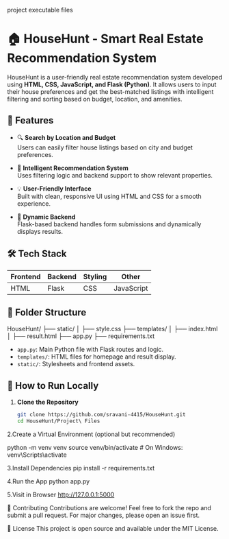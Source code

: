 project executable files
# 🏠 HouseHunt - Smart Real Estate Recommendation System

HouseHunt is a user-friendly real estate recommendation system developed using **HTML, CSS, JavaScript, and Flask (Python)**. It allows users to input their house preferences and get the best-matched listings with intelligent filtering and sorting based on budget, location, and amenities.

## 📌 Features

- 🔍 **Search by Location and Budget**  
  Users can easily filter house listings based on city and budget preferences.

- 🧠 **Intelligent Recommendation System**  
  Uses filtering logic and backend support to show relevant properties.

- 💡 **User-Friendly Interface**  
  Built with clean, responsive UI using HTML and CSS for a smooth experience.

- 🔄 **Dynamic Backend**  
  Flask-based backend handles form submissions and dynamically displays results.

## 🛠️ Tech Stack

| Frontend | Backend | Styling | Other |
|----------|---------|---------|-------|
| HTML     | Flask   | CSS     | JavaScript |

## 📂 Folder Structure

HouseHunt/
├── static/
│ ├── style.css
├── templates/
│ ├── index.html
│ ├── result.html
├── app.py
├── requirements.txt

- `app.py`: Main Python file with Flask routes and logic.
- `templates/`: HTML files for homepage and result display.
- `static/`: Stylesheets and frontend assets.

## 🚀 How to Run Locally

1. **Clone the Repository**
   ```bash
   git clone https://github.com/sravani-4415/HouseHunt.git
   cd HouseHunt/Project\ Files
2.Create a Virtual Environment (optional but recommended)

python -m venv venv
source venv/bin/activate  # On Windows: venv\Scripts\activate

3.Install Dependencies
pip install -r requirements.txt

4.Run the App
python app.py

5.Visit in Browser
http://127.0.0.1:5000

🤝 Contributing
Contributions are welcome! Feel free to fork the repo and submit a pull request. For major changes, please open an issue first.

📄 License
This project is open source and available under the MIT License.
